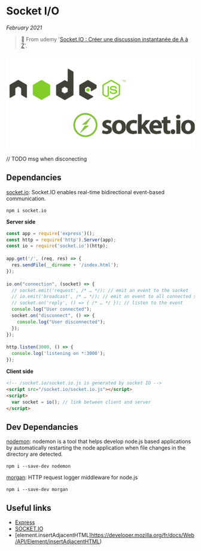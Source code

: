 # Socket I/O

*February 2021*

> 🔨 From udemy '[Socket.IO : Créer une discussion instantanée de A à Z](https://www.udemy.com/course/socketio/)'.

![Node / Socket IO Logo](_readme-img/node-socket.png)

// TODO msg when disconecting

## Dependancies

[socket.io](https://www.npmjs.com/package/socket.io): Socket.IO enables real-time bidirectional event-based communication.

`npm i socket.io`

**Server side**

````js
const app = require('express')();
const http = require('http').Server(app);
const io = require('socket.io')(http);

app.get('/', (req, res) => {
  res.sendFile(__dirname + '/index.html');
});

io.on("connection", (socket) => {
  // socket.emit('request', /* … */); // emit an event to the socket
  // io.emit('broadcast', /* … */); // emit an event to all connected sockets
  // socket.on('reply', () => { /* … */ }); // listen to the event
  console.log("User connected");
  socket.on("disconnect", () => {
    console.log("User disconnected");
  });
});

http.listen(3000, () => {
  console.log('listening on *:3000');
});
````

**Client side**

````html
<!-- /socket.io/socket.io.js is generated by socket IO -->
<script src="/socket.io/socket.io.js"></script>
<script>
  var socket = io(); // link between client and server
</script>
````

## Dev Dependancies

[nodemon](https://www.npmjs.com/package/nodemon): nodemon is a tool that helps develop node.js based applications by automatically restarting the node application when file changes in the directory are detected.

`npm i --save-dev nodemon`

[morgan](https://www.npmjs.com/package/morgan): HTTP request logger middleware for node.js

`npm i --save-dev morgan`

## Useful links
- [Express](https://expressjs.com/)
- [SOCKET.IO](https://socket.io/)
- [element.insertAdjacentHTML]https://developer.mozilla.org/fr/docs/Web/API/Element/insertAdjacentHTML)